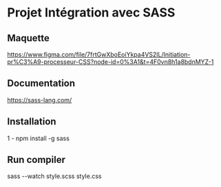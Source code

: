 # Projet Intégration avec SASS

## Maquette

https://www.figma.com/file/7frtGwXboEoiYkpa4VS2lL/Initiation-pr%C3%A9-processeur-CSS?node-id=0%3A1&t=4F0vn8h1a8bdnMYZ-1

## Documentation

https://sass-lang.com/

## Installation

1 - npm install -g sass

## Run compiler

sass --watch style.scss style.css 